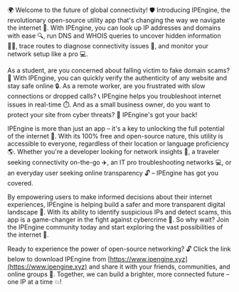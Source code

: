 🌍 Welcome to the future of global connectivity! 🛡️ Introducing IPEngine, the revolutionary open-source utility app that's changing the way we navigate the internet 📡. With IPEngine, you can look up IP addresses and domains with ease 🔍, run DNS and WHOIS queries to uncover hidden information 🕵️‍♀️, trace routes to diagnose connectivity issues 👀, and monitor your network setup like a pro 💻.

As a student, are you concerned about falling victim to fake domain scams? 🚫 With IPEngine, you can quickly verify the authenticity of any website and stay safe online 🔒. As a remote worker, are you frustrated with slow connections or dropped calls? 📞 IPEngine helps you troubleshoot internet issues in real-time ⏱️. And as a small business owner, do you want to protect your site from cyber threats? 💪 IPEngine's got your back!

IPEngine is more than just an app – it's a key to unlocking the full potential of the internet 🚀. With its 100% free and open-source nature, this utility is accessible to everyone, regardless of their location or language proficiency 🌎. Whether you're a developer looking for network insights 🔧, a traveler seeking connectivity on-the-go ✈️, an IT pro troubleshooting networks 💻, or an everyday user seeking online transparency 🔓 – IPEngine has got you covered.

By empowering users to make informed decisions about their internet experiences, IPEngine is helping build a safer and more transparent digital landscape 🌟. With its ability to identify suspicious IPs and detect scams, this app is a game-changer in the fight against cybercrime 💪. So why wait? Join the IPEngine community today and start exploring the vast possibilities of the internet 🚀.

Ready to experience the power of open-source networking? 🔓 Click the link below to download IPEngine from [https://www.ipengine.xyz](https://www.ipengine.xyz) and share it with your friends, communities, and online groups 🤩. Together, we can build a brighter, more connected future – one IP at a time 💥!